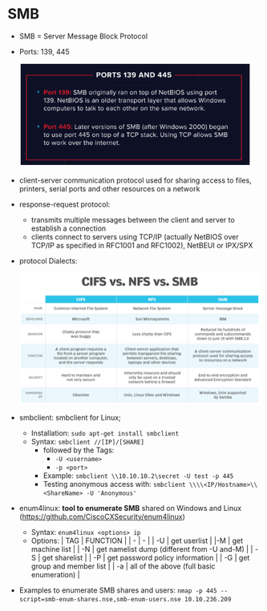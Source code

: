 # SMB

- SMB = Server Message Block Protocol
- Ports: 139, 445

  ![smbPorts](img/2023-06-07-21-55-22.png)

- client-server communication protocol used for sharing access to files, printers, serial ports and other resources on a network
- response-request protocol:
  - transmits multiple messages between the client and server to establish a connection
  - clients connect to servers using TCP/IP (actually NetBIOS over TCP/IP as specified in RFC1001 and RFC1002), NetBEUI or IPX/SPX
- protocol Dialects:

  ![SMBDialects](img/2023-06-03-08-53-49.png)

- smbclient: smbclient for Linux;
  - Installation: `sudo apt-get install smbclient`
  - Syntax: `smbclient //[IP]/[SHARE]`
    - followed by the Tags:
      - `-U <username>`
      - `-p <port>`
    - Example: `smbclient \\10.10.10.2\secret -U test -p 445`
    - Testing anonymous access with: `smbclient \\\\<IP/Hostname>\\<ShareName> -U 'Anonymous'`
- enum4linux: **tool to enumerate SMB** shared on Windows and Linux (<https://github.com/CiscoCXSecurity/enum4linux>)

  - Syntax: `enum4linux <options> ip`
  - Options:
    | TAG | FUNCTION |
    | - | - |
    | -U | get userlist |
    |-M | get machine list |
    | -N | get namelist dump (different from -U and-M) |
    | -S | get sharelist |
    | -P | get password policy information |
    | -G | get group and member list |
    | -a | all of the above (full basic enumeration) |

- Examples to enumerate SMB shares and users: `nmap -p 445 --script=smb-enum-shares.nse,smb-enum-users.nse 10.10.236.209`
